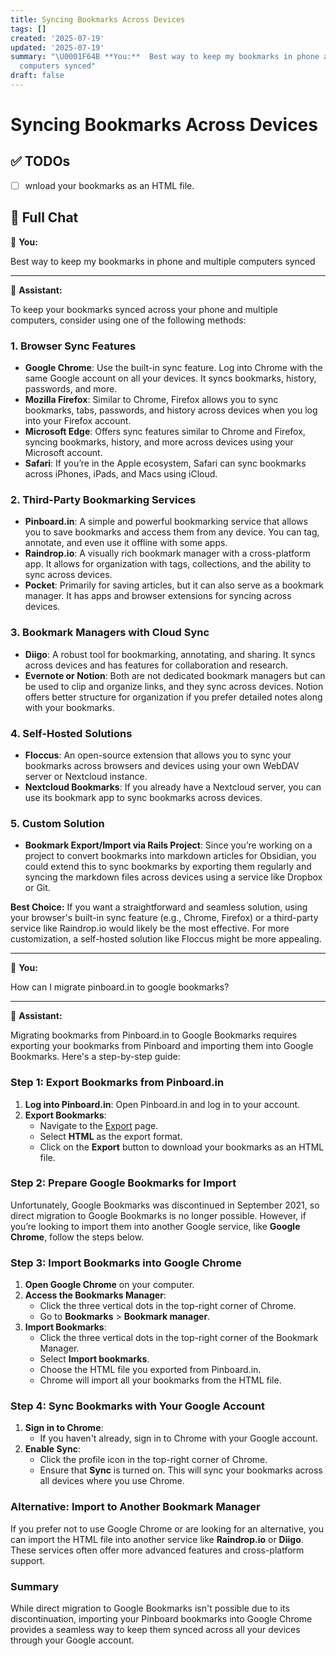 ```yaml
---
title: Syncing Bookmarks Across Devices
tags: []
created: '2025-07-19'
updated: '2025-07-19'
summary: "\U0001F64B **You:**  Best way to keep my bookmarks in phone and multiple
  computers synced"
draft: false
---
```


# Syncing Bookmarks Across Devices

## ✅ TODOs
- [ ] wnload your bookmarks as an HTML file.

## 🧠 Full Chat

🙋 **You:**

Best way to keep my bookmarks in phone and multiple computers synced

---

🤖 **Assistant:**

To keep your bookmarks synced across your phone and multiple computers, consider using one of the following methods:

### 1. **Browser Sync Features**
   - **Google Chrome**: Use the built-in sync feature. Log into Chrome with the same Google account on all your devices. It syncs bookmarks, history, passwords, and more.
   - **Mozilla Firefox**: Similar to Chrome, Firefox allows you to sync bookmarks, tabs, passwords, and history across devices when you log into your Firefox account.
   - **Microsoft Edge**: Offers sync features similar to Chrome and Firefox, syncing bookmarks, history, and more across devices using your Microsoft account.
   - **Safari**: If you’re in the Apple ecosystem, Safari can sync bookmarks across iPhones, iPads, and Macs using iCloud.

### 2. **Third-Party Bookmarking Services**
   - **Pinboard.in**: A simple and powerful bookmarking service that allows you to save bookmarks and access them from any device. You can tag, annotate, and even use it offline with some apps.
   - **Raindrop.io**: A visually rich bookmark manager with a cross-platform app. It allows for organization with tags, collections, and the ability to sync across devices.
   - **Pocket**: Primarily for saving articles, but it can also serve as a bookmark manager. It has apps and browser extensions for syncing across devices.

### 3. **Bookmark Managers with Cloud Sync**
   - **Diigo**: A robust tool for bookmarking, annotating, and sharing. It syncs across devices and has features for collaboration and research.
   - **Evernote or Notion**: Both are not dedicated bookmark managers but can be used to clip and organize links, and they sync across devices. Notion offers better structure for organization if you prefer detailed notes along with your bookmarks.

### 4. **Self-Hosted Solutions**
   - **Floccus**: An open-source extension that allows you to sync your bookmarks across browsers and devices using your own WebDAV server or Nextcloud instance.
   - **Nextcloud Bookmarks**: If you already have a Nextcloud server, you can use its bookmark app to sync bookmarks across devices.

### 5. **Custom Solution**
   - **Bookmark Export/Import via Rails Project**: Since you’re working on a project to convert bookmarks into markdown articles for Obsidian, you could extend this to sync bookmarks by exporting them regularly and syncing the markdown files across devices using a service like Dropbox or Git.

**Best Choice:** If you want a straightforward and seamless solution, using your browser's built-in sync feature (e.g., Chrome, Firefox) or a third-party service like Raindrop.io would likely be the most effective. For more customization, a self-hosted solution like Floccus might be more appealing.

---

🙋 **You:**

How can I migrate pinboard.in to google bookmarks?

---

🤖 **Assistant:**

Migrating bookmarks from Pinboard.in to Google Bookmarks requires exporting your bookmarks from Pinboard and importing them into Google Bookmarks. Here's a step-by-step guide:

### Step 1: Export Bookmarks from Pinboard.in
1. **Log into Pinboard.in**: Open Pinboard.in and log in to your account.
2. **Export Bookmarks**:
   - Navigate to the [Export](https://pinboard.in/export/) page.
   - Select **HTML** as the export format.
   - Click on the **Export** button to download your bookmarks as an HTML file.

### Step 2: Prepare Google Bookmarks for Import
Unfortunately, Google Bookmarks was discontinued in September 2021, so direct migration to Google Bookmarks is no longer possible. However, if you’re looking to import them into another Google service, like **Google Chrome**, follow the steps below.

### Step 3: Import Bookmarks into Google Chrome
1. **Open Google Chrome** on your computer.
2. **Access the Bookmarks Manager**:
   - Click the three vertical dots in the top-right corner of Chrome.
   - Go to **Bookmarks** > **Bookmark manager**.
3. **Import Bookmarks**:
   - Click the three vertical dots in the top-right corner of the Bookmark Manager.
   - Select **Import bookmarks**.
   - Choose the HTML file you exported from Pinboard.in.
   - Chrome will import all your bookmarks from the HTML file.

### Step 4: Sync Bookmarks with Your Google Account
1. **Sign in to Chrome**:
   - If you haven't already, sign in to Chrome with your Google account.
2. **Enable Sync**:
   - Click the profile icon in the top-right corner of Chrome.
   - Ensure that **Sync** is turned on. This will sync your bookmarks across all devices where you use Chrome.

### Alternative: Import to Another Bookmark Manager
If you prefer not to use Google Chrome or are looking for an alternative, you can import the HTML file into another service like **Raindrop.io** or **Diigo**. These services often offer more advanced features and cross-platform support.

### Summary
While direct migration to Google Bookmarks isn't possible due to its discontinuation, importing your Pinboard bookmarks into Google Chrome provides a seamless way to keep them synced across all your devices through your Google account.